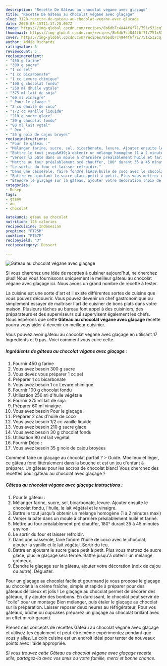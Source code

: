 ```yaml
---
description: "Recette De Gâteau au chocolat végane avec glaçage"
title: "Recette De Gâteau au chocolat végane avec glaçage"
slug: 3128-recette-de-gateau-au-chocolat-vegane-avec-glacage
date: 2020-08-15T11:37:28.007Z
image: https://img-global.cpcdn.com/recipes/8b6db7c4844f6f71/751x532cq70/gateau-au-chocolat-vegane-avec-glacage-photo-principale-de-la-recette.jpg
thumbnail: https://img-global.cpcdn.com/recipes/8b6db7c4844f6f71/751x532cq70/gateau-au-chocolat-vegane-avec-glacage-photo-principale-de-la-recette.jpg
cover: https://img-global.cpcdn.com/recipes/8b6db7c4844f6f71/751x532cq70/gateau-au-chocolat-vegane-avec-glacage-photo-principale-de-la-recette.jpg
author: Addie Richards
ratingvalue: 3
reviewcount: 5
recipeingredient:
- "450 g farine"
- "300 g sucre"
- "1 cc sel"
- "1 cc bicarbonate"
- "1 cc Levure chimique"
- "100 g chocolat fondu"
- "250 ml dhuile vgtale"
- "375 ml lait de soja"
- "60 ml vinaigre"
- " Pour le glaage "
- "2 cs dhuile de coco"
- "1/2 cc vanille liquide"
- "210 g sucre glace"
- "30 g chocolat fondu"
- "80 ml lait vgtal"
- " Dco "
- "35 g noix de cajou broyes"
recipeinstructions:
- "Pour le gâteau :"
- "Mélanger farine, sucre, sel, bicarbonate, levure. Ajouter ensuite le chocolat fondu, l&#39;huile, le lait végétal et le vinaigre."
- "Battre le tout jusqu&#39;à obtenir un mélange homogène (1 à 2 minutes maxi)"
- "Verser la pâte dans un moule à charnière préalablement huilé et fariné."
- "Mettre au four préalablement pré chauffer, 180° durant 35 à 45 minutes environ."
- "Le sortir du four et laisser refroidir."
- "Dans une casserole, faire fondre l&#39;huile de coco avec le chocolat, ajouter la vanille et le lait végétal. Sortir du feu."
- "Battre en ajoutant le sucre glace petit à petit. Plus vous mettrez de sucre glace, plus le glaçage sera ferme. Battre jusqu&#39;à obtenir un mélange crémeux."
- "Étendre le glaçage sur la gâteau, ajouter votre décoration (noix de cajou ou autre). Déguster."
categories:
- Resep
tags:
- gteau
- au
- chocolat

katakunci: gteau au chocolat 
nutrition: 125 calories
recipecuisine: Indonesian
preptime: "PT25M"
cooktime: "PT57M"
recipeyield: "3"
recipecategory: Dessert

---
```



![Gâteau au chocolat végane avec glaçage](https://img-global.cpcdn.com/recipes/8b6db7c4844f6f71/751x532cq70/gateau-au-chocolat-vegane-avec-glacage-photo-principale-de-la-recette.jpg)

Si vous cherchez une idée de recettes à cuisiner aujourd'hui, ne cherchez plus! Nous vous fournissons uniquement le meilleur gâteau au chocolat végane avec glaçage ici. Nous avons un grand nombre de recette à tester.

La cuisine est une sorte d'art et il existe différentes sortes de cuisine que vous pouvez découvrir. Vous pouvez devenir un chef gastronomique ou simplement essayer de maîtriser l'art de cuisiner de bons plats dans votre maison. Plusieurs tâches au bureau font appel à des cuisiniers, des préparateurs et des superviseurs qui supervisent également les chefs. Nous espérons que cette <strong> Gâteau au chocolat végane avec glaçage </strong> recette pourra vous aider à devenir un meilleur cuisinier.

<!--inarticleads1-->

Vous pouvez avoir gâteau au chocolat végane avec glaçage en utilisant 17 Ingrédients et 9 pas. Voici comment vous cuire cette.

##### Ingrédients de gâteau au chocolat végane avec glaçage :

1. Fournir 450 g farine
1. Vous avez besoin 300 g sucre
1. Vous devez vous préparer 1 cc sel
1. Préparer 1 cc bicarbonate
1. Vous avez besoin 1 cc Levure chimique
1. Fournir 100 g chocolat fondu
1. Utilisation 250 ml d&#39;huile végétale
1. Fournir 375 ml lait de soja
1. Préparer 60 ml vinaigre
1. Vous avez besoin  Pour le glaçage :
1. Préparer 2 càs d&#39;huile de coco
1. Vous avez besoin 1/2 cc vanille liquide
1. Vous avez besoin 210 g sucre glace
1. Vous avez besoin 30 g chocolat fondu
1. Utilisation 80 ml lait végétal
1. Fournir  Déco :
1. Vous avez besoin 35 g noix de cajou broyées


Comment faire un glaçage au chocolat parfait ? &gt; Guide. Moelleux et léger, ce gâteau fond littéralement dans la bouche et est un jeu d&#39;enfant à préparer. Un gâteau pour les accros de chocolat blanc! Vous cherchez des recettes pour gâteau au chocolat avec glaçage ? 

<!--inarticleads2-->

##### Gâteau au chocolat végane avec glaçage instructions :

1. Pour le gâteau :
1. Mélanger farine, sucre, sel, bicarbonate, levure. Ajouter ensuite le chocolat fondu, l&#39;huile, le lait végétal et le vinaigre.
1. Battre le tout jusqu&#39;à obtenir un mélange homogène (1 à 2 minutes maxi)
1. Verser la pâte dans un moule à charnière préalablement huilé et fariné.
1. Mettre au four préalablement pré chauffer, 180° durant 35 à 45 minutes environ.
1. Le sortir du four et laisser refroidir.
1. Dans une casserole, faire fondre l&#39;huile de coco avec le chocolat, ajouter la vanille et le lait végétal. Sortir du feu.
1. Battre en ajoutant le sucre glace petit à petit. Plus vous mettrez de sucre glace, plus le glaçage sera ferme. Battre jusqu&#39;à obtenir un mélange crémeux.
1. Étendre le glaçage sur la gâteau, ajouter votre décoration (noix de cajou ou autre). Déguster.


Pour un glaçage au chocolat facile et gourmand je vous propose le glaçage au chocolat à la crème fraîche, simple et rapide à préparer pour des gâteaux délicieux et jolis ! Le glaçage au chocolat permet de décorer des gâteaux, d&#39;y ajouter des bonbons. En durcissant, le chocolat peut servir de &#34;colle&#34; pour un montage Bien mélanger, puis étaler le glaçage au chocolat sur la préparation. Laisser reposer deux heures au réfrigérateur. Pour vos gâteaux, bûche ou cupcakes préparez un glaçage au chocolat brillant avec un effet miroir garanti. 

<!--inarticleads1-->

<p>
Prenez ces concepts de recettes Gâteau au chocolat végane avec glaçage et utilisez-les également et peut-être même expérimentez pendant que vous y allez. Le coin cuisine est un endroit idéal pour tenter de nouveaux points avec l'aide appropriée.
</p>

<p>
<i>Si vous trouvez cette Gâteau au chocolat végane avec glaçage recette utile, partagez-la avec vos amis ou votre famille, merci et bonne chance.</i>
</p>
